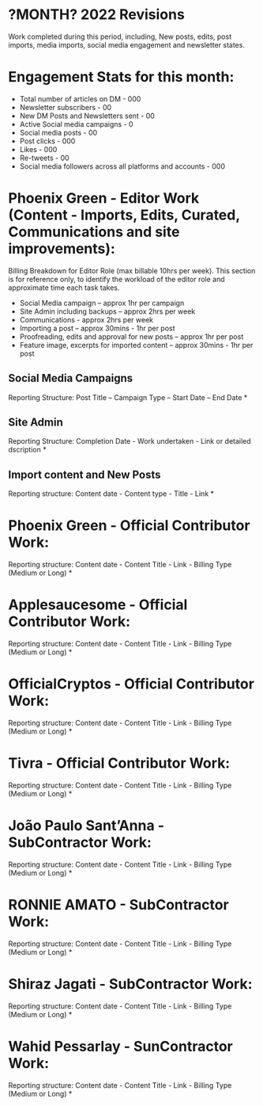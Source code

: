 # ?MONTH? 2022 Revisions
Work completed during this period, including, New posts, edits, post imports, media imports, social media engagement and newsletter states.

# Engagement Stats for this month:
* Total number of articles on DM -  000
* Newsletter subscribers - 00
* New DM Posts and Newsletters sent - 00
* Active Social media campaigns - 0
* Social media posts - 00
* Post clicks - 000
* Likes - 000
* Re-tweets - 00
* Social media followers across all platforms and accounts - 000


# Phoenix Green - Editor Work (Content - Imports, Edits, Curated, Communications and site improvements):

Billing Breakdown for Editor Role (max billable 10hrs per week).
This section is for reference only, to identify the workload of the editor role and approximate time each task takes.
* Social Media campaign – approx 1hr per campaign
* Site Admin including backups – approx 2hrs per week
* Communications - approx 2hrs per week
* Importing a post – approx 30mins - 1hr per post
* Proofreading, edits and approval for new posts – approx 1hr per post
* Feature image, excerpts for imported content – approx 30mins - 1hr per post 

## Social Media Campaigns 
Reporting Structure: Post Title – Campaign Type – Start Date – End Date
* 

## Site Admin
Reporting Structure: Completion Date - Work undertaken - Link or detailed dscription
* 

## Import content and New Posts
Reporting structure: Content date - Content type - Title - Link
* 

# Phoenix Green - Official Contributor Work:
Reporting structure: Content date - Content Title - Link - Billing Type (Medium or Long)
* 

# Applesaucesome - Official Contributor Work:
Reporting structure: Content date - Content Title - Link - Billing Type (Medium or Long)
* 

# OfficialCryptos - Official Contributor Work:
Reporting structure: Content date - Content Title - Link - Billing Type (Medium or Long)
* 

# Tivra - Official Contributor Work:
Reporting structure: Content date - Content Title - Link - Billing Type (Medium or Long)
* 

# João Paulo Sant’Anna - SubContractor Work:
Reporting structure: Content date - Content Title - Link - Billing Type (Medium or Long)
* 

# RONNIE AMATO - SubContractor Work:
Reporting structure: Content date - Content Title - Link - Billing Type (Medium or Long)
* 

# Shiraz Jagati - SubContractor Work:
Reporting structure: Content date - Content Title - Link - Billing Type (Medium or Long)
* 

# Wahid Pessarlay - SunContractor Work:
Reporting structure: Content date - Content Title - Link - Billing Type (Medium or Long)
* 


